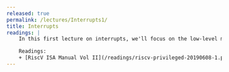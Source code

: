 ```yaml
---
released: true
permalink: /lectures/Interrupts1/
title: Interrupts
readings: |
    In this first lecture on interrupts, we'll focus on the low-level mechanics and what needs to happen at the assembly level to enable and process an interrupt.

    Readings:
    + [RiscV ISA Manual Vol II](/readings/riscv-privileged-20190608-1.pdf)
---
```


